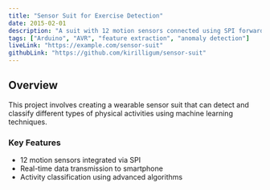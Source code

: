 ```yaml
---
title: "Sensor Suit for Exercise Detection"
date: 2015-02-01
description: "A suit with 12 motion sensors connected using SPI forwards data to smartphone, where algorithms distinguish between different types of activities."
tags: ["Arduino", "AVR", "feature extraction", "anomaly detection"]
liveLink: "https://example.com/sensor-suit"
githubLink: "https://github.com/kirilligum/sensor-suit"
---
```


## Overview

This project involves creating a wearable sensor suit that can detect and classify different types of physical activities using machine learning techniques.

### Key Features
- 12 motion sensors integrated via SPI
- Real-time data transmission to smartphone
- Activity classification using advanced algorithms
